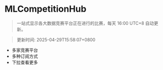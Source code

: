 # MLCompetitionHub

> 一站式显示各大数据竞赛平台正在进行的比赛，每天 16:00 UTC+8 自动更新。
  
> 更新时间: 2025-04-29T15:58:07+0800 

* 多家竞赛平台
* 多种订阅方式
* 下拉查看更多